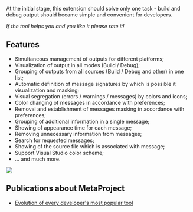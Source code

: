 At the initial stage, this extension should solve only one task - build and debug output should became simple and convenient for developers.

<i>If the tool helps you and you like it please rate it!</i>

<h2>Features</h2>
<ul>
<li>Simultaneous management of outputs for different platforms;
<li>Visualization of output in all modes (Build / Debug);
<li>Grouping of outputs from all sources (Build / Debug and other) in one list;
<li>Automatic definition of message signatures by which is possible it visualization and masking;
<li>Visual segregation (errors / warnings / messages) by colors and icons;
<li>Color changing of messages in accordance with preferences;
<li>Removal and establishment of messages masking in accordance with preferences;
<li>Grouping of additional information in a single message;
<li>Showing of appearance time for each message;
<li>Removing unnecessary information from messages;
<li>Search for requested messages;
<li>Showing of the source file which is associated with message;
<li>Support Visual Studio color scheme;
<li>… and much more.
</ul>

<img src='https://habrastorage.org/webt/t7/z-/od/t7z-odwwokqomjlqb4c_ixcjrmg.gif'>

<h2>Publications about MetaProject</h2>
<ul>
<li><a href='https://habr.com/ru/post/458300/'>Evolution of every developer's most popular tool</a>
</ul>
